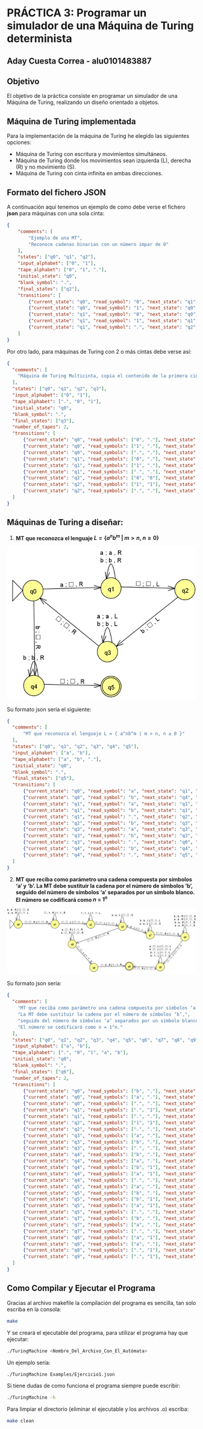 # PRÁCTICA 3: Programar un simulador de una Máquina de Turing determinista
## Aday Cuesta Correa - alu0101483887

## Objetivo
El objetivo de la práctica consiste en programar un simulador de una Máquina de Turing, realizando un diseño orientado a objetos.

## Máquina de Turing implementada
Para la implementación de la máquina de Turing he elegido las siguientes opciones:
- Máquina de Turing con escritura y movimientos simultáneos.
- Máquina de Turing donde los movimientos sean izquierda (L), derecha (R) y no movimiento (S).
- Máquina de Turing con cinta infinita en ambas direcciones.

## Formato del fichero JSON
A continuación aquí tenemos un ejemplo de como debe verse el fichero **json** para máquinas con una sola cinta:

```json
{
    "comments": [
        "Ejemplo de una MT",
        "Reconoce cadenas binarias con un número impar de 0"
    ],
    "states": ["q0", "q1", "q2"],
    "input_alphabet": ["0", "1"],
    "tape_alphabet": ["0", "1", "."],
    "initial_state": "q0",
    "blank_symbol": ".",
    "final_states": ["q2"],
    "transitions": [
        {"current_state": "q0", "read_symbol": "0", "next_state": "q1", "write_symbol": "0", "move_direction": "R"},
        {"current_state": "q0", "read_symbol": "1", "next_state": "q0", "write_symbol": "1", "move_direction": "R"},
        {"current_state": "q1", "read_symbol": "0", "next_state": "q0", "write_symbol": "0", "move_direction": "R"},
        {"current_state": "q1", "read_symbol": "1", "next_state": "q1", "write_symbol": "1", "move_direction": "R"},
        {"current_state": "q1", "read_symbol": ".", "next_state": "q2", "write_symbol": ".", "move_direction": "R"}
    ]
}
```

Por otro lado, para máquinas de Turing con 2 o más cintas debe verse así:

```json
{
  "comments": [
    "Máquina de Turing Multicinta, copia el contenido de la primera cinta a la segunda"
  ],
  "states": ["q0", "q1", "q2", "q3"],
  "input_alphabet": ["0", "1"],
  "tape_alphabet": [".", "0", "1"],
  "initial_state": "q0",
  "blank_symbol": ".",
  "final_states": ["q3"],
  "number_of_tapes": 2,
  "transitions": [
      {"current_state": "q0", "read_symbols": ["0", "."], "next_state": "q1", "write_symbols": ["0", "0"], "move_directions": ["R", "R"]},
      {"current_state": "q0", "read_symbols": ["1", "."], "next_state": "q1", "write_symbols": ["1", "1"], "move_directions": ["R", "R"]},
      {"current_state": "q0", "read_symbols": [".", "."], "next_state": "q3", "write_symbols": [".", "."], "move_directions": ["S", "S"]},
      {"current_state": "q1", "read_symbols": ["0", "."], "next_state": "q1", "write_symbols": ["0", "0"], "move_directions": ["R", "R"]},
      {"current_state": "q1", "read_symbols": ["1", "."], "next_state": "q1", "write_symbols": ["1", "1"], "move_directions": ["R", "R"]},
      {"current_state": "q1", "read_symbols": [".", "."], "next_state": "q2", "write_symbols": [".", "."], "move_directions": ["L", "L"]},
      {"current_state": "q2", "read_symbols": ["0", "0"], "next_state": "q2", "write_symbols": ["0", "0"], "move_directions": ["L", "L"]},
      {"current_state": "q2", "read_symbols": ["1", "1"], "next_state": "q2", "write_symbols": ["1", "1"], "move_directions": ["L", "L"]},
      {"current_state": "q2", "read_symbols": [".", "."], "next_state": "q3", "write_symbols": [".", "."], "move_directions": ["S", "S"]}
  ]
}
```

## Máquinas de Turing a diseñar:
1. **MT que reconozca el lenguaje $L = \{ a^nb^m\ |\ m > n,\ n ≥ 0 \}$**

![MT_1](Images/MT_1.png)

Su formato json sería el siguiente:

```json
{
  "comments": [
      "MT que reconozca el lenguaje L = { a^nb^m | m > n, n ≥ 0 }"
  ],
  "states": ["q0", "q1", "q2", "q3", "q4", "q5"],
  "input_alphabet": ["a", "b"],
  "tape_alphabet": ["a", "b", "."],
  "initial_state": "q0",
  "blank_symbol": ".",
  "final_states": ["q5"],
  "transitions": [
      {"current_state": "q0", "read_symbol": "a", "next_state": "q1", "write_symbol": ".", "move_direction": "R"},
      {"current_state": "q0", "read_symbol": "b", "next_state": "q4", "write_symbol": ".", "move_direction": "R"},
      {"current_state": "q1", "read_symbol": "a", "next_state": "q1", "write_symbol": "a", "move_direction": "R"},
      {"current_state": "q1", "read_symbol": "b", "next_state": "q1", "write_symbol": "b", "move_direction": "R"},
      {"current_state": "q1", "read_symbol": ".", "next_state": "q2", "write_symbol": ".", "move_direction": "L"},
      {"current_state": "q2", "read_symbol": "b", "next_state": "q3", "write_symbol": ".", "move_direction": "L"},
      {"current_state": "q3", "read_symbol": "a", "next_state": "q3", "write_symbol": "a", "move_direction": "L"},
      {"current_state": "q3", "read_symbol": "b", "next_state": "q3", "write_symbol": "b", "move_direction": "L"},
      {"current_state": "q3", "read_symbol": ".", "next_state": "q0", "write_symbol": ".", "move_direction": "R"},
      {"current_state": "q4", "read_symbol": "b", "next_state": "q4", "write_symbol": "b", "move_direction": "R"},
      {"current_state": "q4", "read_symbol": ".", "next_state": "q5", "write_symbol": ".", "move_direction": "R"}
  ]
}
```

2. **MT que reciba como parámetro una cadena compuesta por símbolos ‘a’ y ‘b’. La MT debe sustituir la cadena por el número de símbolos ‘b’, seguido del número de símbolos ‘a’ separados por un símbolo blanco. El número se codificará como $n\ =\ 1^n$**

![MT_2](Images/MT_2.png)

Su formato json sería:
```json
{
  "comments": [
    "MT que reciba como parámetro una cadena compuesta por símbolos ‘a’ y ‘b’.",
    "La MT debe sustituir la cadena por el número de símbolos ‘b’,",
    "seguido del número de símbolos ‘a’ separados por un símbolo blanco.",
    "El número se codificará como n = 1^n."
  ],
  "states": ["q0", "q1", "q2", "q3", "q4", "q5", "q6", "q7", "q8", "q9"],
  "input_alphabet": ["a", "b"],
  "tape_alphabet": [".", "0", "1", "a", "b"],
  "initial_state": "q0",
  "blank_symbol": ".",
  "final_states": ["q6"],
  "number_of_tapes": 2,
  "transitions": [
      {"current_state": "q0", "read_symbols": ["b", "."], "next_state": "q0", "write_symbols": ["b", "."], "move_directions": ["R", "S"]},
      {"current_state": "q0", "read_symbols": ["a", "."], "next_state": "q0", "write_symbols": ["a", "1"], "move_directions": ["R", "L"]},
      {"current_state": "q0", "read_symbols": [".", "."], "next_state": "q1", "write_symbols": [".", "."], "move_directions": ["R", "R"]},
      {"current_state": "q1", "read_symbols": [".", "1"], "next_state": "q1", "write_symbols": ["1", "1"], "move_directions": ["R", "R"]},
      {"current_state": "q1", "read_symbols": [".", "."], "next_state": "q2", "write_symbols": [".", "."], "move_directions": ["L", "L"]},
      {"current_state": "q2", "read_symbols": ["1", "1"], "next_state": "q2", "write_symbols": ["1", "1"], "move_directions": ["L", "L"]},
      {"current_state": "q2", "read_symbols": [".", "."], "next_state": "q3", "write_symbols": [".", "."], "move_directions": ["L", "L"]},
      {"current_state": "q3", "read_symbols": ["a", "."], "next_state": "q3", "write_symbols": ["a", "."], "move_directions": ["L", "S"]},
      {"current_state": "q3", "read_symbols": ["b", "."], "next_state": "q7", "write_symbols": ["b", "1"], "move_directions": ["L", "L"]},
      {"current_state": "q3", "read_symbols": [".", "."], "next_state": "q8", "write_symbols": [".", "."], "move_directions": ["R", "R"]},
      {"current_state": "q4", "read_symbols": ["b", "."], "next_state": "q4", "write_symbols": ["b", "."], "move_directions": ["R", "S"]},
      {"current_state": "q4", "read_symbols": ["a", "."], "next_state": "q4", "write_symbols": ["a", "."], "move_directions": ["R", "S"]},
      {"current_state": "q4", "read_symbols": ["b", "1"], "next_state": "q4", "write_symbols": ["b", "1"], "move_directions": ["R", "R"]},
      {"current_state": "q4", "read_symbols": ["a", "1"], "next_state": "q4", "write_symbols": ["a", "1"], "move_directions": ["R", "S"]},
      {"current_state": "q4", "read_symbols": [".", "."], "next_state": "q5", "write_symbols": [".", "."], "move_directions": ["L", "L"]},
      {"current_state": "q5", "read_symbols": ["a", "."], "next_state": "q5", "write_symbols": [".", "."], "move_directions": ["L", "L"]},
      {"current_state": "q5", "read_symbols": ["b", "."], "next_state": "q5", "write_symbols": [".", "."], "move_directions": ["L", "L"]},
      {"current_state": "q5", "read_symbols": ["b", "1"], "next_state": "q5", "write_symbols": ["1", "1"], "move_directions": ["L", "L"]},
      {"current_state": "q5", "read_symbols": ["a", "1"], "next_state": "q5", "write_symbols": ["1", "1"], "move_directions": ["L", "L"]},
      {"current_state": "q5", "read_symbols": [".", "."], "next_state": "q6", "write_symbols": [".", "."], "move_directions": ["R", "R"]},
      {"current_state": "q7", "read_symbols": ["b", "."], "next_state": "q7", "write_symbols": ["b", "1"], "move_directions": ["L", "L"]},
      {"current_state": "q7", "read_symbols": ["a", "."], "next_state": "q7", "write_symbols": ["a", "."], "move_directions": ["L", "S"]},
      {"current_state": "q7", "read_symbols": [".", "."], "next_state": "q4", "write_symbols": [".", "."], "move_directions": ["R", "R"]},
      {"current_state": "q8", "read_symbols": ["a", "1"], "next_state": "q8", "write_symbols": [".", "1"], "move_directions": ["R", "R"]},
      {"current_state": "q8", "read_symbols": ["a", "."], "next_state": "q8", "write_symbols": [".", "."], "move_directions": ["R", "R"]},
      {"current_state": "q8", "read_symbols": [".", "1"], "next_state": "q9", "write_symbols": [".", "1"], "move_directions": ["L", "S"]},
      {"current_state": "q9", "read_symbols": [".", "1"], "next_state": "q4", "write_symbols": ["0", "1"], "move_directions": ["L", "R"]}
  ]
}
```

## Como Compilar y Ejecutar el Programa
Gracias al archivo makefile la compilación del programa es sencilla, tan solo escriba en la consola:

```bash
make
```

Y se creará el ejecutable del programa, para utilizar el programa hay que ejecutar:

```bash
./TuringMachine <Nombre_Del_Archivo_Con_El_Autómata>
```

Un ejemplo sería:

```bash
./TuringMachine Examples/Ejercicio1.json
```

Si tiene dudas de como funciona el programa siempre puede escribir:

```bash
./TuringMachine -h
```

Para limpiar el directorio (eliminar el ejecutable y los archivos .o) escriba:

```bash
make clean
```